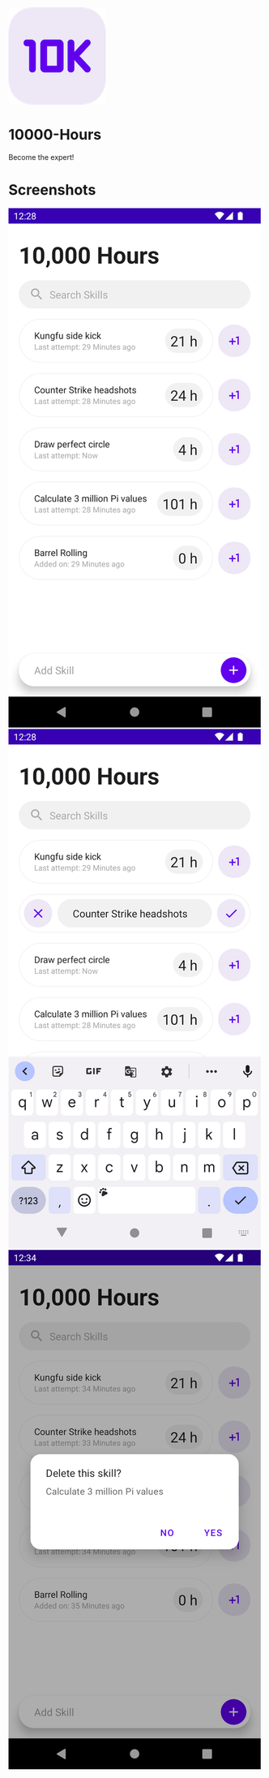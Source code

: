 ![alt text](https://github.com/Singularity-Coder/10000-Hours/blob/main/assets/logo192.png)
# 10000-Hours
Become the expert!

# Screenshots
![alt text](https://github.com/Singularity-Coder/10000-Hours/blob/main/assets/ss1.png)
![alt text](https://github.com/Singularity-Coder/10000-Hours/blob/main/assets/ss2.png)
![alt text](https://github.com/Singularity-Coder/10000-Hours/blob/main/assets/ss3.png)